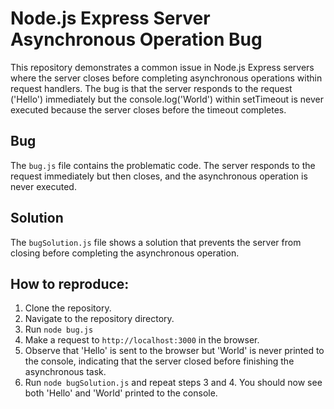 # Node.js Express Server Asynchronous Operation Bug
This repository demonstrates a common issue in Node.js Express servers where the server closes before completing asynchronous operations within request handlers.  The bug is that the server responds to the request ('Hello') immediately but the console.log('World') within setTimeout is never executed because the server closes before the timeout completes.

## Bug
The `bug.js` file contains the problematic code.  The server responds to the request immediately but then closes, and the asynchronous operation is never executed.

## Solution
The `bugSolution.js` file shows a solution that prevents the server from closing before completing the asynchronous operation.

## How to reproduce:
1. Clone the repository.
2. Navigate to the repository directory.
3. Run `node bug.js`
4. Make a request to `http://localhost:3000` in the browser.
5. Observe that 'Hello' is sent to the browser but 'World' is never printed to the console, indicating that the server closed before finishing the asynchronous task.
6. Run `node bugSolution.js` and repeat steps 3 and 4. You should now see both 'Hello' and 'World' printed to the console.